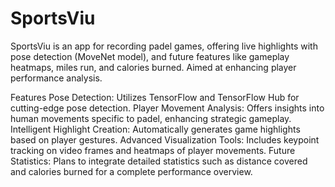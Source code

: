 # SportsViu
SportsViu is an app for recording padel games, offering live highlights with pose detection (MoveNet model), and future features like gameplay heatmaps, miles run, and calories burned. Aimed at enhancing player performance analysis.


Features
Pose Detection: Utilizes TensorFlow and TensorFlow Hub for cutting-edge pose detection.
Player Movement Analysis: Offers insights into human movements specific to padel, enhancing strategic gameplay.
Intelligent Highlight Creation: Automatically generates game highlights based on player gestures.
Advanced Visualization Tools: Includes keypoint tracking on video frames and heatmaps of player movements.
Future Statistics: Plans to integrate detailed statistics such as distance covered and calories burned for a complete performance overview.
